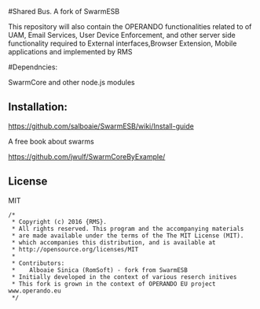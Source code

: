 
#Shared Bus. A fork of SwarmESB 

This repository will also contain the OPERANDO functionalities related to of UAM, Email Services, User Device Enforcement, and other server side functionality required to External interfaces,Browser Extension, Mobile applications and implemented by RMS   

#Dependncies: 

SwarmCore and other node.js modules

## Installation:  

   https://github.com/salboaie/SwarmESB/wiki/Install-guide

A free book about swarms

 https://github.com/jwulf/SwarmCoreByExample/

## License

MIT
    
    /*
     * Copyright (c) 2016 {RMS}.
     * All rights reserved. This program and the accompanying materials
     * are made available under the terms of the The MIT License (MIT).
     * which accompanies this distribution, and is available at
     * http://opensource.org/licenses/MIT
     *
     * Contributors:
     *    Alboaie Sinica (RomSoft) - fork from SwarmESB
     * Initially developed in the context of various reserch initives 
     * This fork is grown in the context of OPERANDO EU project www.operando.eu
     */

